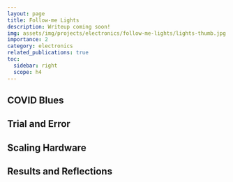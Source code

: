 ```yaml
---
layout: page
title: Follow-me Lights
description: Writeup coming soon!
img: assets/img/projects/electronics/follow-me-lights/lights-thumb.jpg
importance: 2
category: electronics
related_publications: true
toc:
  sidebar: right
  scope: h4
---
```


## COVID Blues

## Trial and Error

## Scaling Hardware

## Results and Reflections
